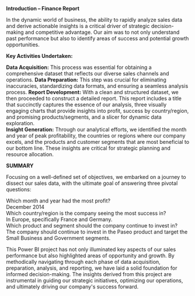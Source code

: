**Introduction – Finance Report**

In the dynamic world of business, the ability to rapidly analyze sales data and derive actionable insights is a critical driver of strategic decision-making and competitive advantage. Our aim was to not only understand past performance but also to identify areas of success and potential growth opportunities.

**Key Activities Undertaken:**

**Data Acquisition:**  This process was essential for obtaining a comprehensive dataset that reflects our diverse sales channels and operations.
**Data Preparation:** This step was crucial for eliminating inaccuracies, standardizing data formats, and ensuring a seamless analysis process.
**Report Development:** With a clean and structured dataset, we then proceeded to construct a detailed report. This report includes a title that succinctly captures the essence of our analysis, three visually engaging charts that provide insights into profit, success by country/region, and promising products/segments, and a slicer for dynamic data exploration.<br> 
 **Insight Generation:** Through our analytical efforts, we identified the month and year of peak profitability, the countries or regions where our company excels, and the products and customer segments that are most beneficial to our bottom line. These insights are critical for strategic planning and resource allocation.

**SUMMARY**

Focusing on a well-defined set of objectives, we embarked on a journey to dissect our sales data, with the ultimate goal of answering three pivotal questions:

Which month and year had the most profit?<br> 
  December 2014<br> 
Which country/region is the company seeing the most success in?<br> 
In Europe, specifically France and Germany.<br> 
Which product and segment should the company continue to invest in?<br> 
The company should continue to invest in the Paseo product and target the Small Business and Government segments.

This Power BI project has not only illuminated key aspects of our sales performance but also highlighted areas of opportunity and growth. By methodically navigating through each phase of data acquisition, preparation, analysis, and reporting, we have laid a solid foundation for informed decision-making. The insights derived from this project are instrumental in guiding our strategic initiatives, optimizing our operations, and ultimately driving our company's success forward.

